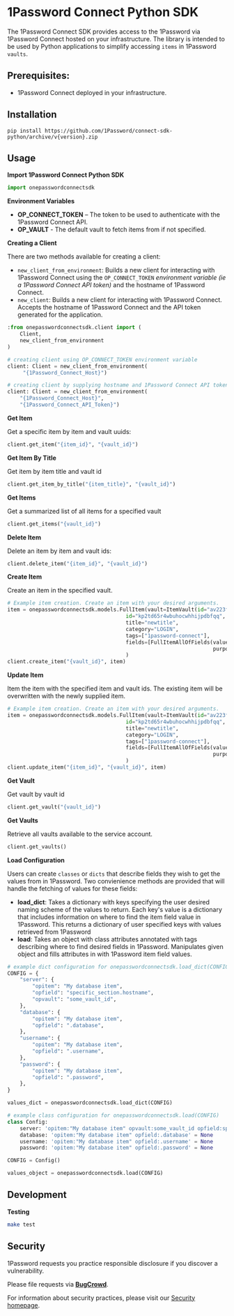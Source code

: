 # 1Password Connect Python SDK

The 1Password Connect SDK provides access to the 1Password via 1Password Connect hosted on your infrastructure. The library is intended to be used by Python applications to simplify accessing `items` in 1Password `vaults`.

## Prerequisites:

- 1Password Connect deployed in your infrastructure.
## Installation

`pip install https://github.com/1Password/connect-sdk-python/archive/v{version}.zip`

## Usage

**Import 1Password Connect Python SDK**

```python
import onepasswordconnectsdk
```

**Environment Variables**

- **OP_CONNECT_TOKEN** – The token to be used to authenticate with the 1Password Connect API.
- **OP_VAULT** - The default vault to fetch items from if not specified.

**Creating a Client**

There are two methods available for creating a client:

- `new_client_from_environment`: Builds a new client for interacting with 1Password Connect using the `OP_CONNECT_TOKEN` *environment variable (ie a 1Password Connect API token)* and the hostname of 1Password Connect.
- `new_client`: Builds a new client for interacting with 1Password Connect. Accepts the hostname of 1Password Connect and the API token generated for the application.

```python
:from onepasswordconnectsdk.client import (
    Client,
    new_client_from_environment
)

# creating client using OP_CONNECT_TOKEN environment variable
client: Client = new_client_from_environment(
     "{1Password_Connect_Host}")

# creating client by supplying hostname and 1Password Connect API token
client: Client = new_client_from_environment(
    "{1Password_Connect_Host}",
    "{1Password_Connect_API_Token}")
```

**Get Item**

Get a specific item by item and vault uuids:

```python
client.get_item("{item_id}", "{vault_id}")
```

**Get Item By Title**

Get item by item title and vault id

```python
client.get_item_by_title("{item_title}", "{vault_id}")
```

**Get Items**

Get a summarized list of all items for a specified vault

```python
client.get_items("{vault_id}")
```

**Delete Item**

Delete an item by item and vault ids:

```python
client.delete_item("{item_id}", "{vault_id}")
```

**Create Item**

Create an item in the specified vault.

```python
# Example item creation. Create an item with your desired arguments. 
item = onepasswordconnectsdk.models.FullItem(vault=ItemVault(id="av223f76ydutdngislnkbz6z5u"),
                                      id="kp2td65r4wbuhocwhhijpdbfqq",
                                      title="newtitle",
                                      category="LOGIN",
                                      tags=["1password-connect"],
                                      fields=[FullItemAllOfFields(value="new_user",
                                                                  purpose="USERNAME")],
                                      )
client.create_item("{vault_id}", item)
```

**Update Item**

Item the item with the specified item and vault ids. The existing item will be overwritten with the newly supplied item.

```python
# Example item creation. Create an item with your desired arguments. 
item = onepasswordconnectsdk.models.FullItem(vault=ItemVault(id="av223f76ydutdngislnkbz6z5u"),
                                      id="kp2td65r4wbuhocwhhijpdbfqq",
                                      title="newtitle",
                                      category="LOGIN",
                                      tags=["1password-connect"],
                                      fields=[FullItemAllOfFields(value="new_user",
                                                                  purpose="USERNAME")],
                                      )
client.update_item("{item_id}", "{vault_id}", item)
```

**Get Vault**

Get vault by vault id

```python
client.get_vault("{vault_id}")
```

**Get Vaults**

Retrieve all vaults available to the service account.

```python
client.get_vaults()
```

**Load Configuration**

Users can create `classes` or `dicts` that describe fields they wish to get the values from in 1Password. Two convienience methods are provided that will handle the fetching of values for these fields:

- **load_dict**: Takes a dictionary with keys specifying the user desired naming scheme of the values to return. Each key's value is a dictionary that includes information on where to find the item field value in 1Password. This returns a dictionary of user specified keys with values retrieved from 1Password
- **load**: Takes an object with class attributes annotated with tags describing where to find desired fields in 1Password. Manipulates given object and fills attributes in with 1Password item field values.

```python
# example dict configuration for onepasswordconnectsdk.load_dict(CONFIG)
CONFIG = {
    "server": {
        "opitem": "My database item",
        "opfield": "specific_section.hostname",
        "opvault": "some_vault_id",
    },
    "database": {
        "opitem": "My database item",
        "opfield": ".database",
    },
    "username": {
        "opitem": "My database item",
        "opfield": ".username",
    },
    "password": {
        "opitem": "My database item",
        "opfield": ".password",
    },
}

values_dict = onepasswordconnectsdk.load_dict(CONFIG)
```

```python
# example class configuration for onepasswordconnectsdk.load(CONFIG)
class Config:
    server: 'opitem:"My database item" opvault:some_vault_id opfield:specific_section.hostname' = None
    database: 'opitem:"My database item" opfield:.database' = None
    username: 'opitem:"My database item" opfield:.username' = None
    password: 'opitem:"My database item" opfield:.password' = None

CONFIG = Config()

values_object = onepasswordconnectsdk.load(CONFIG)
```

## Development

**Testing**

```bash
make test
```

## Security

1Password requests you practice responsible disclosure if you discover a vulnerability. 

Please file requests via [**BugCrowd**](https://bugcrowd.com/agilebits). 

For information about security practices, please visit our [Security homepage](https://bugcrowd.com/agilebits).
